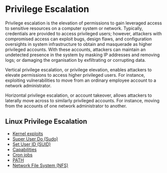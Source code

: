 # Privilege Escalation

Privilege escalation is the elevation of permissions to gain leveraged access to sensitive resources on a computer system or network. Typically, credentials are provided to access privileged users; however, attackers with compromised access can exploit bugs, design flaws, and configuration oversights in system infrastructure to obtain and masquerade as higher privileged accounts. With these accounts, attackers can maintain an undetected presence in the system by masking IP addresses and removing logs; or damaging the organisation by exfiltrating or corrupting data.

Vertical privilege escalation, or privilege elevation, enables attackers to elevate permissions to access higher privileged users. For instance, exploiting vulnerabilities to move from an ordinary employee account to a network administrator.

Horizontal privilege escalation, or account takeover, allows attackers to laterally move across to similarly privileged accounts. For instance, moving from the accounts of one network administrator to another. 

## Linux Privilege Escalation

- [Kernel exploits](https://github.com/KayEm06/Linux-privilege-escalation/blob/main/Kernel%20exploits.md)
- [Super User Do (Sudo)](https://github.com/KayEm06/Linux-privilege-escalation/blob/main/Sudo.md)
- [Set User ID (SUID)](https://github.com/KayEm06/Linux-privilege-escalation/blob/main/SUID.md)
- [Capabilities](https://github.com/KayEm06/Linux-privilege-escalation/blob/main/Capabilities.md)
- [Cron jobs](https://github.com/KayEm06/Linux-privilege-escalation/blob/main/Cronjob.md)
- [PATH](https://github.com/KayEm06/Linux-privilege-escalation/blob/main/PATH.md)
- [Network File System (NFS)](https://github.com/KayEm06/Linux-privilege-escalation/blob/main/Network%20File%20System.md)
